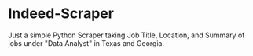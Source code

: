 # Indeed-Scraper

Just a simple Python Scraper taking Job Title, Location, and Summary of jobs under "Data Analyst" in Texas and Georgia.
